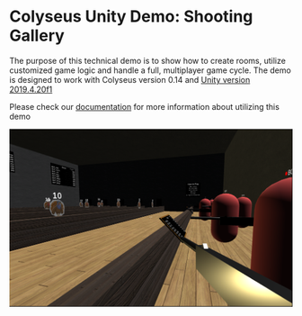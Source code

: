 # Colyseus Unity Demo: Shooting Gallery

The purpose of this technical demo is to show how to create rooms, utilize customized game logic and handle a full, multiplayer game cycle. The demo is designed to work with Colyseus version 0.14 and [Unity version 2019.4.20f1](https://unity3d.com/unity/qa/lts-releases)

Please check our [documentation](https://docs.colyseus.io/demo/shooting-gallery/) for more information about utilizing this demo

![Screenshot](screenshot.png?raw=1)
